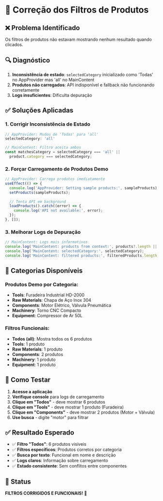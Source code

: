 # 🔧 Correção dos Filtros de Produtos

## ❌ Problema Identificado
Os filtros de produtos não estavam mostrando nenhum resultado quando clicados.

## 🔍 Diagnóstico
1. **Inconsistência de estado**: `selectedCategory` inicializado como 'Todas' no AppProvider mas 'all' no MainContent
2. **Produtos não carregados**: API indisponível e fallback não funcionando corretamente
3. **Logs insuficientes**: Dificulta depuração

## ✅ Soluções Aplicadas

### 1. **Corrigir Inconsistência de Estado**
```javascript
// AppProvider: Mudou de 'Todas' para 'all'
selectedCategory: 'all'

// MainContent: Filtro aceita ambos
const matchesCategory = selectedCategory === 'all' || 
  product.category === selectedCategory;
```

### 2. **Forçar Carregamento de Produtos Demo**
```javascript
// AppProvider: Carrega produtos imediatamente
useEffect(() => {
  console.log('AppProvider: Setting sample products:', sampleProducts);
  setProducts(sampleProducts);
  
  // Tenta API em background
  loadProducts().catch((error) => {
    console.log('API not available:', error);
  });
}, []);
```

### 3. **Melhorar Logs de Depuração**
```javascript
// MainContent: Logs mais informativos
console.log('MainContent: products from context:', products?.length || 0, 'products');
console.log('MainContent: selectedCategory:', selectedCategory);
console.log('MainContent: filtered products:', filteredProducts.length, 'found');
```

## 🎯 Categorias Disponíveis

### Produtos Demo por Categoria:
- **Tools**: Furadeira Industrial HD-2000
- **Raw Materials**: Chapa de Aço Inox 304
- **Components**: Motor Elétrico, Válvula Pneumática
- **Machinery**: Torno CNC Compacto
- **Equipment**: Compressor de Ar 50L

### Filtros Funcionais:
- **Todos (all)**: Mostra todos os 6 produtos
- **Tools**: 1 produto
- **Raw Materials**: 1 produto
- **Components**: 2 produtos
- **Machinery**: 1 produto
- **Equipment**: 1 produto

## 🧪 Como Testar

1. **Acesse a aplicação**
2. **Verifique console** para logs de carregamento
3. **Clique em "Todos"** - deve mostrar 6 produtos
4. **Clique em "Tools"** - deve mostrar 1 produto (Furadeira)
5. **Clique em "Components"** - deve mostrar 2 produtos (Motor + Válvula)
6. **Use busca** - digite "motor" para filtrar

## ✅ Resultado Esperado

- ✅ **Filtro "Todos"**: 6 produtos visíveis
- ✅ **Filtros específicos**: Produtos corretos por categoria
- ✅ **Busca por texto**: Funcional em nome e descrição
- ✅ **Logs claros**: Informação sobre carregamento
- ✅ **Estado consistente**: Sem conflitos entre componentes

## 🎉 Status

**FILTROS CORRIGIDOS E FUNCIONAIS!** 🚀